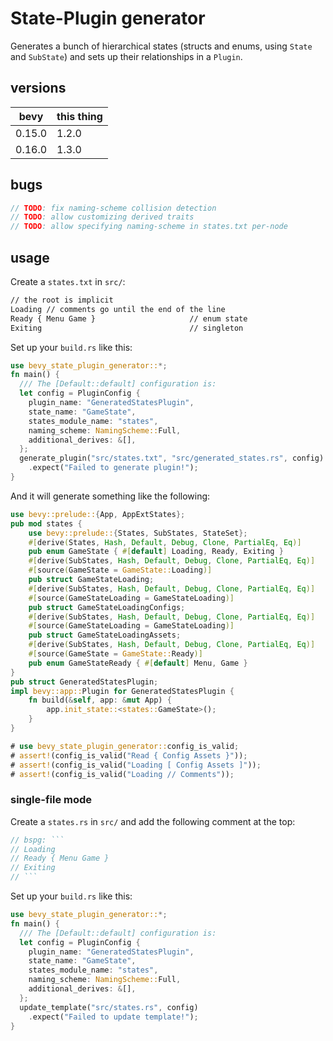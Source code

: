 # State-Plugin generator

Generates a bunch of hierarchical states (structs and enums, using `State`
and `SubState`) and sets up their relationships
in a `Plugin`.

## versions

| bevy   | this thing |
| ------ | ---------- |
| 0.15.0 | 1.2.0      |
| 0.16.0 | 1.3.0      |

## bugs

```rust
// TODO: fix naming-scheme collision detection
// TODO: allow customizing derived traits
// TODO: allow specifying naming-scheme in states.txt per-node
```

## usage

Create a `states.txt` in `src/`:

```txt
// the root is implicit
Loading // comments go until the end of the line
Ready { Menu Game }                     // enum state
Exiting                                 // singleton
```

Set up your `build.rs` like this:

```rust no_run
use bevy_state_plugin_generator::*;
fn main() {
  /// The [Default::default] configuration is:
  let config = PluginConfig {
    plugin_name: "GeneratedStatesPlugin",
    state_name: "GameState",
    states_module_name: "states",
    naming_scheme: NamingScheme::Full,
    additional_derives: &[],
  };
  generate_plugin("src/states.txt", "src/generated_states.rs", config)
    .expect("Failed to generate plugin!");
}
```

And it will generate something like the following:

```rust no_run
use bevy::prelude::{App, AppExtStates};
pub mod states {
    use bevy::prelude::{States, SubStates, StateSet};
    #[derive(States, Hash, Default, Debug, Clone, PartialEq, Eq)]
    pub enum GameState { #[default] Loading, Ready, Exiting }
    #[derive(SubStates, Hash, Default, Debug, Clone, PartialEq, Eq)]
    #[source(GameState = GameState::Loading)]
    pub struct GameStateLoading;
    #[derive(SubStates, Hash, Default, Debug, Clone, PartialEq, Eq)]
    #[source(GameStateLoading = GameStateLoading)]
    pub struct GameStateLoadingConfigs;
    #[derive(SubStates, Hash, Default, Debug, Clone, PartialEq, Eq)]
    #[source(GameStateLoading = GameStateLoading)]
    pub struct GameStateLoadingAssets;
    #[derive(SubStates, Hash, Default, Debug, Clone, PartialEq, Eq)]
    #[source(GameState = GameState::Ready)]
    pub enum GameStateReady { #[default] Menu, Game }
}
pub struct GeneratedStatesPlugin;
impl bevy::app::Plugin for GeneratedStatesPlugin {
    fn build(&self, app: &mut App) {
        app.init_state::<states::GameState>();
    }
}
```

```rust
# use bevy_state_plugin_generator::config_is_valid;
# assert!(config_is_valid("Read { Config Assets }"));
# assert!(config_is_valid("Loading [ Config Assets ]"));
# assert!(config_is_valid("Loading // Comments"));
```

### single-file mode

Create a `states.rs` in `src/` and add the following comment at the top:

````rs
// bspg: ```
// Loading
// Ready { Menu Game }
// Exiting
// ```
````

Set up your `build.rs` like this:

```rust no_run
use bevy_state_plugin_generator::*;
fn main() {
  /// The [Default::default] configuration is:
  let config = PluginConfig {
    plugin_name: "GeneratedStatesPlugin",
    state_name: "GameState",
    states_module_name: "states",
    naming_scheme: NamingScheme::Full,
    additional_derives: &[],
  };
  update_template("src/states.rs", config)
    .expect("Failed to update template!");
}
```

